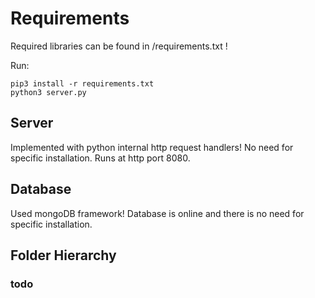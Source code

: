 # Requirements
Required libraries can be found in /requirements.txt !

Run:
```
pip3 install -r requirements.txt
python3 server.py
```

## Server
Implemented with python internal http request handlers! No need for specific installation. Runs at http port 8080.

## Database
Used mongoDB framework! Database is online and there is no need for specific installation.

## Folder Hierarchy
  ### todo
